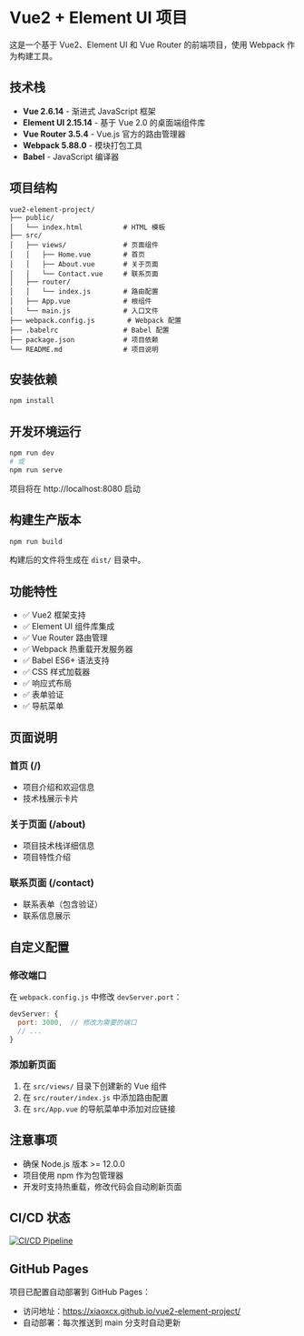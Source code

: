 # Vue2 + Element UI 项目

这是一个基于 Vue2、Element UI 和 Vue Router 的前端项目，使用 Webpack 作为构建工具。

## 技术栈

- **Vue 2.6.14** - 渐进式 JavaScript 框架
- **Element UI 2.15.14** - 基于 Vue 2.0 的桌面端组件库
- **Vue Router 3.5.4** - Vue.js 官方的路由管理器
- **Webpack 5.88.0** - 模块打包工具
- **Babel** - JavaScript 编译器

## 项目结构

```
vue2-element-project/
├── public/
│   └── index.html          # HTML 模板
├── src/
│   ├── views/              # 页面组件
│   │   ├── Home.vue        # 首页
│   │   ├── About.vue       # 关于页面
│   │   └── Contact.vue     # 联系页面
│   ├── router/
│   │   └── index.js        # 路由配置
│   ├── App.vue             # 根组件
│   └── main.js             # 入口文件
├── webpack.config.js        # Webpack 配置
├── .babelrc                # Babel 配置
├── package.json            # 项目依赖
└── README.md               # 项目说明
```

## 安装依赖

```bash
npm install
```

## 开发环境运行

```bash
npm run dev
# 或
npm run serve
```

项目将在 http://localhost:8080 启动

## 构建生产版本

```bash
npm run build
```

构建后的文件将生成在 `dist/` 目录中。

## 功能特性

- ✅ Vue2 框架支持
- ✅ Element UI 组件库集成
- ✅ Vue Router 路由管理
- ✅ Webpack 热重载开发服务器
- ✅ Babel ES6+ 语法支持
- ✅ CSS 样式加载器
- ✅ 响应式布局
- ✅ 表单验证
- ✅ 导航菜单

## 页面说明

### 首页 (/)
- 项目介绍和欢迎信息
- 技术栈展示卡片

### 关于页面 (/about)
- 项目技术栈详细信息
- 项目特性介绍

### 联系页面 (/contact)
- 联系表单（包含验证）
- 联系信息展示

## 自定义配置

### 修改端口
在 `webpack.config.js` 中修改 `devServer.port`：

```javascript
devServer: {
  port: 3000,  // 修改为需要的端口
  // ...
}
```

### 添加新页面
1. 在 `src/views/` 目录下创建新的 Vue 组件
2. 在 `src/router/index.js` 中添加路由配置
3. 在 `src/App.vue` 的导航菜单中添加对应链接

## 注意事项

- 确保 Node.js 版本 >= 12.0.0
- 项目使用 npm 作为包管理器
- 开发时支持热重载，修改代码会自动刷新页面

## CI/CD 状态

[![CI/CD Pipeline](https://github.com/xiaoxcx/vue2-element-project/actions/workflows/ci-cd.yml/badge.svg)](https://github.com/xiaoxcx/vue2-element-project/actions)

## GitHub Pages

项目已配置自动部署到 GitHub Pages：
- 访问地址：https://xiaoxcx.github.io/vue2-element-project/
- 自动部署：每次推送到 main 分支时自动更新